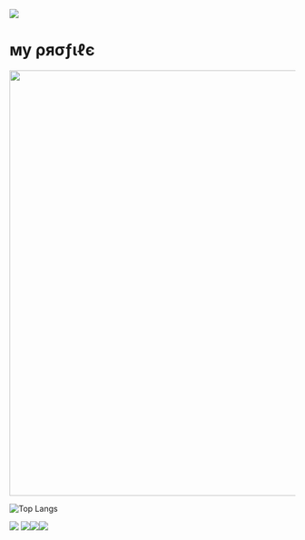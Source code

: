 
![](https://komarev.com/ghpvc/?username=Nisarat-A&style=flat-squareplastic&color=bd7274&label=PROFILE+VIEWS)

# му ρяσƒιℓє





<p align="center"><img src="https://i.pinimg.com/originals/db/46/ec/db46ec9d9461c912b74e6d7a08abb520.gif" width=750>
</p>



![Top Langs](https://github-readme-stats.vercel.app/api/top-langs/?username=Nisarat-A&layout=compact)

<img src="https://img.shields.io/badge/Python-FFD43B?style=for-the-badge&logo=python&logoColor=blue">
<img src="https://img.shields.io/badge/HTML5-E34F26?style=for-the-badge&logo=html5&logoColor=white"><img src="https://img.shields.io/badge/CSS3-1572B6?style=for-the-badge&logo=css3&logoColor=white"><img src="https://img.shields.io/badge/JavaScript-323330?style=for-the-badge&logo=javascript&logoColor=F7DF1E">
